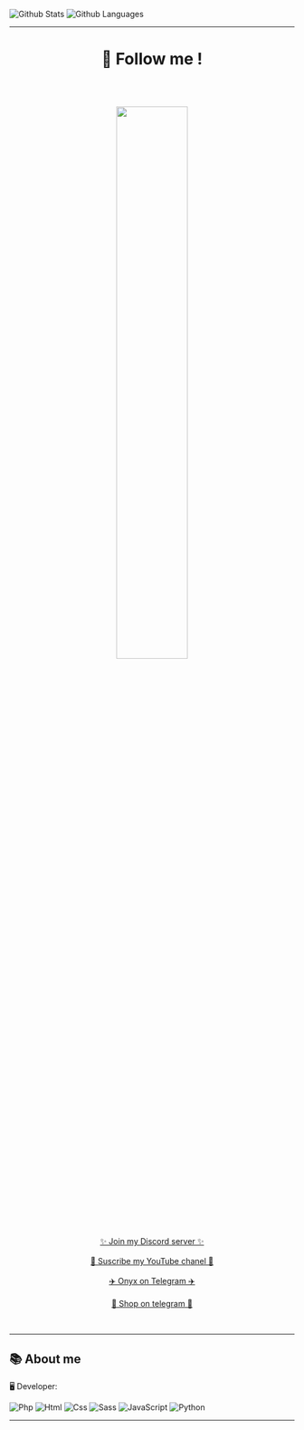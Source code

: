 ![Github Stats](https://github-readme-stats.vercel.app/api?username=Esio-01&count_private=true&show_icons=true&theme=radical)
![Github Languages](https://github-readme-stats.vercel.app/api/top-langs/?username=Esio-01&show_icons=true&theme=radical)


----


<h1 align="center">🔎 Follow me !</h1>
<br><br>
<p align="center">
  <img style="display: block; margin-left: auto; margin-right: auto; width: 50%;" src="https://discord.c99.nl/widget/theme-2/965179056477839440.png">
</p>
<br>
<p align="center">
  <a href="https://discord.gg/mqTMA2Wuj2">✨ Join my Discord server ✨</a>
  <br><br>
  <a href="https://www.youtube.com/channel/UCzsusjBbGdgrkqf4dncy6oA">🎥 Suscribe my YouTube chanel 🎥</a>
  <br><br>
  <a href="https://t.me/onyx_organization">✈️ Onyx on Telegram ✈️</a>
  <br><br>
  <a href="https://t.me/EsioShop">🛒 Shop on telegram 🛒</a>
</p>
<br>

----

<h2>📚 About me</h2>
🖥 Developer:

![Php](https://img.shields.io/badge/-PHP-purple?logo=php&logoColor=white)
![Html](https://img.shields.io/badge/-HTML-e34f26?logo=html5&logoColor=fff)
![Css](https://img.shields.io/badge/-CSS-blue?logo=css3&logoColor=fff)
![Sass](https://img.shields.io/badge/-Sass-red?logo=sass&logoColor=fff)
![JavaScript](https://img.shields.io/badge/-JavaScript-yellow?logo=javascript&logoColor=fff)
![Python](https://img.shields.io/badge/-Python-black?logo=python&logoColor=fff)

----
